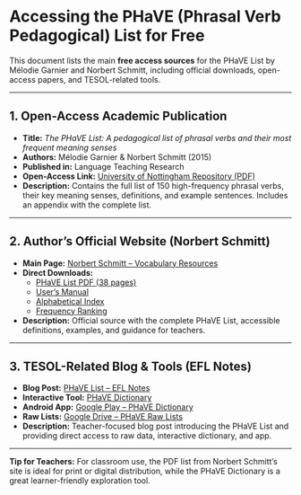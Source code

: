 
# Accessing the PHaVE (Phrasal Verb Pedagogical) List for Free

This document lists the main **free access sources** for the PHaVE List by Mélodie Garnier and Norbert Schmitt, including official downloads, open-access papers, and TESOL-related tools.

---

## 1. Open-Access Academic Publication

- **Title:** *The PHaVE List: A pedagogical list of phrasal verbs and their most frequent meaning senses*
- **Authors:** Mélodie Garnier & Norbert Schmitt (2015)
- **Published in:** Language Teaching Research
- **Open-Access Link:** [University of Nottingham Repository (PDF)](https://eprints.nottingham.ac.uk/39522/1/PHaVE%20List%20Garnier%20%26%20Schmitt%20Language%20Teaching%20Research.pdf)
- **Description:** Contains the full list of 150 high-frequency phrasal verbs, their key meaning senses, definitions, and example sentences. Includes an appendix with the complete list.

---

## 2. Author’s Official Website (Norbert Schmitt)

- **Main Page:** [Norbert Schmitt – Vocabulary Resources](https://www.norbertschmitt.co.uk/vocabulary-resources)
- **Direct Downloads:**
  - [PHaVE List PDF (38 pages)](https://www.norbertschmitt.co.uk/_files/ugd/0a5a2e_1b42e5a6f8d844d89bff184c257c8438.pdf)
  - [User’s Manual](https://www.norbertschmitt.co.uk/_files/ugd/0a5a2e_55e7fba877b84a1595f3122ad4d2a301.pdf)
  - [Alphabetical Index](https://www.norbertschmitt.co.uk/_files/ugd/0a5a2e_69f84ef8a2ad42319c75b3b3c4e3d2de.pdf)
  - [Frequency Ranking](https://www.norbertschmitt.co.uk/_files/ugd/0a5a2e_3037f7a187bb4f6e9234ff2f3f2e74b8.pdf)
- **Description:** Official source with the complete PHaVE List, accessible definitions, examples, and guidance for teachers.

---

## 3. TESOL-Related Blog & Tools (EFL Notes)

- **Blog Post:** [PHaVE List – EFL Notes](https://eflnotes.wordpress.com/2016/09/25/phave-list/)
- **Interactive Tool:** [PHaVE Dictionary](http://phave-dictionary.englishup.me/)
- **Android App:** [Google Play – PHaVE Dictionary](https://play.google.com/store/apps/details?id=me.englishup.phavedictionary&hl=en&gl=US)
- **Raw Lists:** [Google Drive – PHaVE Raw Lists](https://drive.google.com/drive/folders/0B6Q6E9h3XbdaR0h2X0RrcEtybkk)
- **Description:** Teacher-focused blog post introducing the PHaVE List and providing direct access to raw data, interactive dictionary, and app.

---

**Tip for Teachers:** For classroom use, the PDF list from Norbert Schmitt’s site is ideal for print or digital distribution, while the PHaVE Dictionary is a great learner-friendly exploration tool.

